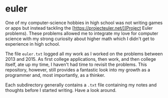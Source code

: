 # euler

One of my computer-science hobbies in high school was not writing games or apps but instead tackling the [https://projecteuler.net/](Project Euler problems). These problems allowed me to integrate my love for computer science with my strong curiosity about higher math which I didn't get to experience in high school.

The file `euler.txt` logged all my work as I worked on the problems between 2013 and 2015. As first college applications, then work, and then college itself, ate up my time, I haven't had time to revisit the problems. This repository, however, still provides a fantastic look into my growth as a programmer and, most importantly, as a thinker.

Each subdirectory generally contains a `.txt` file containing my notes and thoughts before I started writing. Have a look around.
